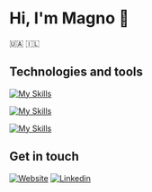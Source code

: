 # Hi, I'm Magno 👋 

🇺🇦 🇮🇱

<!--
![Random Unsplash image](https://source.unsplash.com/random/904x452)
-->

## Technologies and tools

[![My Skills](https://skillicons.dev/icons?i=html,css,js,md,sass,jquery,ts,bootstrap,tailwind,styledcomponents,angular,react,nextjs,jest,nodejs)](https://skillicons.dev)

[![My Skills](https://skillicons.dev/icons?i=linux,bash,docker,cloudflare,heroku,vercel)](https://skillicons.dev)

[![My Skills](https://skillicons.dev/icons?i=figma,postman,codepen)](https://skillicons.dev)

## Get in touch

[![Website](https://img.shields.io/badge/website-%23.svg?&style=for-the-badge&logoColor=white&color=202124)](https://magnobiet.com)
[![Linkedin](https://img.shields.io/badge/-LinkedIn-0a66c2?style=for-the-badge&logo=Linkedin&logoColor=white)](https://www.linkedin.com/in/magnobiet/)
